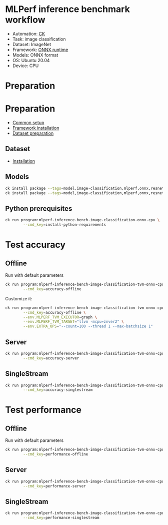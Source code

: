 # MLPerf inference benchmark workflow

* Automation: [CK](https://github.com/ctuning/ck)
* Task: image classification
* Dataset: ImageNet
* Framework: [ONNX runtime](https://github.com/microsoft/onnxruntime)
* Models: ONNX format
* OS: Ubuntu 20.04
* Device: CPU

# Preparation

# Preparation

* [Common setup](https://github.com/ctuning/ck/blob/master/docs/mlperf-automation/setup/common.md)
* [Framework installation](https://github.com/ctuning/ck/blob/master/docs/mlperf-automation/setup/framework-onnx.md)
* [Dataset preparation](https://github.com/ctuning/ck/blob/master/docs/mlperf-automation/datasets/imagenet2012.md)

## Dataset

* [Installation](https://github.com/ctuning/ck/blob/master/docs/mlperf-automation/datasets/imagenet2012.md)

## Models

```bash
ck install package --tags=model,image-classification,mlperf,onnx,resnet50,v1.5-opset-8
ck install package --tags=model,image-classification,mlperf,onnx,resnet50,v1.5-opset-11
```

## Python prerequisites

```bash
ck run program:mlperf-inference-bench-image-classification-onnx-cpu \
        --cmd_key=install-python-requirements
```

# Test accuracy

## Offline

Run with default parameters
```bash
ck run program:mlperf-inference-bench-image-classification-tvm-onnx-cpu \
        --cmd_key=accuracy-offline
```

Customize it:
```bash
ck run program:mlperf-inference-bench-image-classification-tvm-onnx-cpu \
        --cmd_key=accuracy-offline \
        --env.MLPERF_TVM_EXECUTOR=graph \
        --env.MLPERF_TVM_TARGET="llvm -mcpu=znver2" \
        --env.EXTRA_OPS="--count=100 --thread 1 --max-batchsize 1"

```

## Server

```bash
ck run program:mlperf-inference-bench-image-classification-tvm-onnx-cpu \
        --cmd_key=accuracy-server
```

## SingleStream

```bash
ck run program:mlperf-inference-bench-image-classification-tvm-onnx-cpu \
        --cmd_key=accuracy-singlestream
```


# Test performance 


## Offline

Run with default parameters
```bash
ck run program:mlperf-inference-bench-image-classification-tvm-onnx-cpu \
        --cmd_key=performance-offline
```

## Server

```bash
ck run program:mlperf-inference-bench-image-classification-tvm-onnx-cpu \
        --cmd_key=performance-server
```

## SingleStream

```bash
ck run program:mlperf-inference-bench-image-classification-tvm-onnx-cpu \
        --cmd_key=performance-singlestream
```
